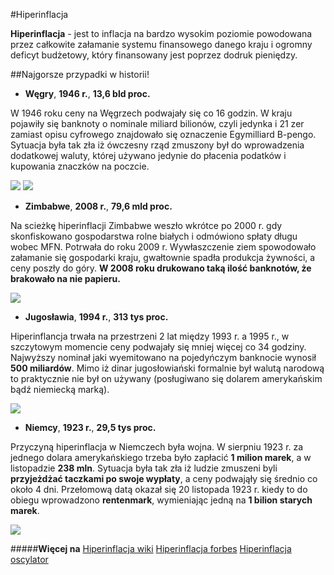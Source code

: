 #Hiperinflacja

__Hiperinflacja__ - jest to inflacja na bardzo wysokim poziomie powodowana przez całkowite załamanie systemu finansowego danego kraju i ogromny deficyt budżetowy, który finansowany jest poprzez dodruk pieniędzy.

##Najgorsze przypadki w historii!

- __Węgry__, __1946 r.__, __13,6 bld proc.__

W 1946 roku ceny na Węgrzech podwajały się co 16 godzin. W kraju pojawiły się banknoty o nominale miliard bilionów, czyli jedynka i 21 zer zamiast opisu cyfrowego znajdowało się oznaczenie Egymilliard B-pengo. Sytuacja była tak zła iż ówczesny rząd zmuszony był do wprowadzenia dodatkowej waluty, której używano jedynie do płacenia podatków i kupowania znaczków na poczcie. 

![](http://www.monetarium.hu/images/webshop/34822_1fd0d1e38cdc9aeb0ac25d31a129f01d.jpg)
![](http://s11.images.www.tvn.hu/2011/07/17/21/19/www.tvn.hu_feb4f103d67af90ac68144abd9375c4b.png)

- __Zimbabwe__, __2008 r.__, __79,6 mld proc.__

Na scieżkę hiperinflacji Zimbabwe weszło wkrótce po 2000 r. gdy skonfiskowano gospodarstwa rolne białych i odmówiono spłaty długu wobec MFN. Potrwała do roku 2009 r. Wywłaszczenie ziem spowodowało załamanie się gospodarki kraju, gwałtownie spadła produkcja żywności, a ceny poszły do góry. __W 2008 roku drukowano taką ilość banknotów, że brakowało na nie papieru.__


![](http://upload.wikimedia.org/wikipedia/commons/thumb/3/3e/Zimbabwe_$100_trillion_2009_Obverse.jpg/1024px-Zimbabwe_$100_trillion_2009_Obverse.jpg)

- __Jugosławia__, __1994 r.__, __313 tys proc.__

Hiperinflancja trwała na przestrzeni 2 lat między 1993 r. a 1995 r., w szczytowym momencie ceny podwajały się mniej więcej co 34 godziny. Najwyższy nominał jaki wyemitowano na pojedyńczym banknocie wynosił __500 miliardów__. Mimo iż dinar jugosłowiański formalnie był walutą narodową to praktycznie nie był on używany (posługiwano się dolarem amerykańskim bądź niemiecką marką). 

![](http://globetribune.info/wp-content/uploads/2011/05/yugoslavia-dinar.jpg)

- __Niemcy__, __1923 r.__, __29,5 tys proc.__

Przyczyną hiperinflacja w Niemczech była wojna. W sierpniu 1923 r. za jednego dolara amerykańskiego trzeba było zapłacić __1 milion marek__, a w listopadzie __238 mln__. Sytuacja była tak zła iż ludzie zmuszeni byli __przyjeżdżać taczkami po swoje wypłaty__, a ceny podwająły się średnio co około 4 dni. Przełomową datą okazał się 20 listopada 1923 r. kiedy to do obiegu wprowadzono __rentenmark__, wymieniając jedną na __1 bilion starych marek__.

![](http://upload.wikimedia.org/wikipedia/commons/4/41/100-Billionen-Geldschein-2.jpg)


#####__Więcej na__
[Hiperinflacja wiki](http://pl.wikipedia.org/wiki/Hiperinflacja)
[Hiperinflacja forbes](http://www.forbes.pl/artykuly/sekcje/Strategie/5-najwiekszych-hiperinflacji-w-dziejach,12087,2)
[Hiperinflacja oscylator](http://www.oscylator.com/167/)
